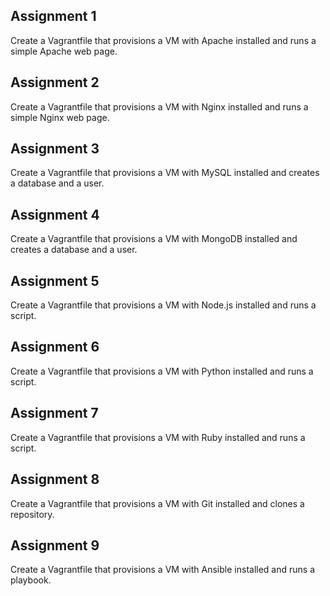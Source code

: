 ## Assignment 1

Create a Vagrantfile that provisions a VM with Apache installed and runs a simple Apache web page.


## Assignment 2

Create a Vagrantfile that provisions a VM with Nginx installed and runs a simple Nginx web page.


## Assignment 3

Create a Vagrantfile that provisions a VM with MySQL installed and creates a database and a user.

## Assignment 4

Create a Vagrantfile that provisions a VM with MongoDB installed and creates a database and a user.

## Assignment 5

Create a Vagrantfile that provisions a VM with Node.js installed and runs a script.

## Assignment 6

Create a Vagrantfile that provisions a VM with Python installed and runs a script.

## Assignment 7

Create a Vagrantfile that provisions a VM with Ruby installed and runs a script.

## Assignment 8

Create a Vagrantfile that provisions a VM with Git installed and clones a repository.

## Assignment 9

Create a Vagrantfile that provisions a VM with Ansible installed and runs a playbook.

